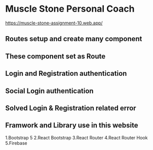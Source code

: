 # Muscle Stone Personal Coach

https://muscle-stone-assignment-10.web.app/


## Routes setup and create many component
## These component set as Route
## Login and Registration authentication
## Social Login authentication 
## Solved Login & Registration related error


## Framwork and Library use in this website

1.Bootstrap 5
2.React Bootstrap
3.React Router
4.React Router Hook
5.Firebase



